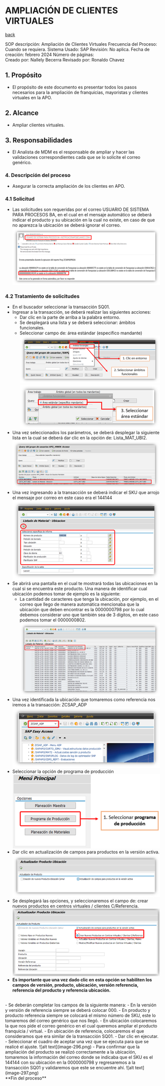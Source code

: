 # AMPLIACIÓN DE CLIENTES VIRTUALES
[back](global.md)

SOP descripción:	Ampliación de Clientes Virtuales 
Frecuencia del Proceso:	Cuando se requiera.
Sistema Usado:	SAP
Revisión:	No aplica. 
Fecha de creación:	febrero 2024
Número de páginas:	
Creado por:	Nallely Becerra
Revisado por: Ronaldo Chavez

## 1. Propósito
- El propósito de este documento es presentar todos los pasos necesarios para la ampliación de franquicias, mayoristas y clientes virtuales en la APO.

## 2. Alcance
- Ampliar clientes virtuales.

## 3. Responsabilidades
- El Analista de MDM es el responsable de ampliar y hacer las validaciones correspondientes cada que se lo solicite el correo genérico. 

### 4. Descripción del proceso
- Asegurar la correcta ampliación de los clientes en APO.

### 4.1 Solicitud
- Las solicitudes son requeridas por el correo USUARIO DE SISTEMA PARA PROCESOS BA, en el cual en el mensaje automático se deberá indicar el producto y su ubicación en la cual no existe, en caso de que no aparezca la ubicación se deberá ignorar el correo. 
![alt text](image-286.png)

### 4.2 Tratamiento de solicitudes
- En el buscador seleccionar la transacción SQ01. 
- Ingresar a la transacción, se deberá realizar las siguientes acciones:
  - Dar clic en la parte de arriba a la palabra entorno.
  - Se desplegará una lista y se deberá seleccionar: ámbitos funcionales. 
  - Seleccionar campo de: área estándar (especifico mandante)
![alt text](image-287.png)
![alt text](image-288.png)
- Una vez seleccionados los parámetros, se deberá desplegar la siguiente lista en la cual se deberá dar clic en la opción de: Lista_MAT_UBI2.
![alt text](image-289.png)
- Una vez ingresando a la transacción se deberá indicar el SKU que arrojo el mensaje por correo en este caso era el 144144
![alt text](image-290.png)
- Se abrirá una pantalla en el cual te mostrará todas las ubicaciones en la cual si se encuentra este producto. Una manera de identificar cual ubicación podemos tomar de ejemplo es la siguiente:
  - La cantidad de caracteres que tenga la ubicación, por ejemplo, en el correo que llego de manera automática mencionaba que la ubicación que deben encontrar es la 0000000798 por lo cual debemos considerar uno que también sea de 3 dígitos, en este caso podemos tomar el 0000000802.
![alt text](image-291.png)
- Una vez identificada la ubicación que tomaremos como referencia nos iremos a la transacción: ZCSAP_ADP
![alt text](image-292.png)
- Seleccionar la opción de programa de producción
![alt text](image-293.png)
- Dar clic en actualización de campos para productos en la versión activa.
![alt text](image-294.png)
- Se desplegará las opciones, y seleccionaremos el campo de: crear nuevos productos en centros virtuales / clientes C/Referencia.
![alt text](image-295.png)
- **Es importante que una vez dado clic en esta opción se habiliten los campos de versión, producto, ubicación, versión referencia, referencia del producto y referencia ubicación.**  
<br>
- Se deberán completar los campos de la siguiente manera:
  - En la versión y versión de referencia siempre se deberá colocar 000.
  - En producto y producto referencia siempre se colocará el mismo número de SKU, este lo tomaremos del correo genérico que nos llegó.
  - En ubicación colocaremos la que nos pide el correo genérico en el cual queremos ampliar el producto franquicia / virtual.
  - En ubicación de referencia, colocaremos el que consideramos que era similar de la transacción SQ01.
  - Dar clic en ejecutar.
  - Seleccionar el cuadro de aceptar una vez que se ejecuta para que se realicé el ajuste.
![alt text](image-296.png)
- Para confirmar que la ampliación del producto se realizó correctamente a la ubicación, tomaremos la información del correo donde se indicaba que el SKU es el 144144 con su ubicación en la 0000000798 y regresaremos a la transacción SQ01 y validaremos que este se encuentre ahí. 
![alt text](image-297.png)
<br>
**Fin del proceso**




